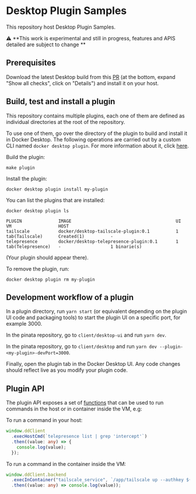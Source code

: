 # Desktop Plugin Samples

This repository host Desktop Plugin Samples.

:warning: **This work is experimental and still in progress, features and APIS detailed are subject to change **

## Prerequisites

Download the latest Desktop build from this [PR](https://github.com/docker/pinata/pull/16496) (at the bottom, expand "Show all checks", click on "Details") and install it on your host.

## Build, test and install a plugin

This repository contains multiple plugins, each one of them are defined as individual directories at the root of the repository.

To use one of them, go over the directory of the plugin to build and install it in Docker Desktop. The following operations are carried out by a custom CLI named `docker desktop plugin`. For more information about it, click [here](https://github.com/docker/pinata/tree/desktop-plugins/desktop-plugin).

Build the plugin:

```cli
make plugin
```

Install the plugin:

```cli
docker desktop plugin install my-plugin
```

You can list the plugins that are installed:

```cli
docker desktop plugin ls

PLUGIN              IMAGE                                        UI                    VM                  HOST
tailscale           docker/desktop-tailscale-plugin:0.1          1 tab(Tailscale)      Created(1)          -
telepresence        docker/desktop-telepresence-plugin:0.1       1 tab(Telepresence)   -                   1 binarie(s)
```

(Your plugin should appear there).

To remove the plugin, run:

```cli
docker desktop plugin rm my-plugin
```

## Development workflow of a plugin

In a plugin directory, run `yarn start` (or equivalent depending on the plugin UI code and packaging tools) to start the plugin UI on a specific port, for example 3000.

In the pinata repository, go to `client/desktop-ui` and run `yarn dev`.

In the pinata repository, go to `client/desktop` and run `yarn dev --plugin-<my-plugin>-devPort=3000`.

Finally, open the plugin tab in the Docker Desktop UI. Any code changes should reflect live as you modify your plugin code.

## Plugin API

The plugin API exposes a set of [functions](https://github.com/docker/pinata/blob/desktop-plugins/client/plugin-preload/src/index.ts#L8-L19) that can be used to run commands in the host or in container inside the VM, e.g:

To run a command in your host:

```typescript
window.ddClient
  .execHostCmd(`telepresence list | grep 'intercept'`)
  .then((value: any) => {
    console.log(value);
  });
```

To run a command in the container inside the VM:

```typescript
window.ddClient.backend
  .execInContainer("tailscale_service", `/app/tailscale up --authkey ${token}`)
  .then((value: any) => console.log(value));
```
